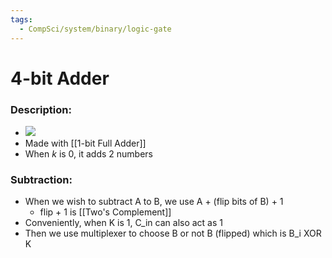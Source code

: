 ```yaml
---
tags:
  - CompSci/system/binary/logic-gate
---
```

# 4-bit Adder
### Description:
- ![](https://media.geeksforgeeks.org/wp-content/uploads/20190824181600/dig51.png)
- Made with [[1-bit Full Adder]]
- When $k$ is 0, it adds 2 numbers
### Subtraction:
- When we wish to subtract A to B, we use A + (flip bits of B) + 1
	- flip + 1 is [[Two's Complement]]
- Conveniently, when K is 1, C_in can also act as 1
- Then we use multiplexer to choose B or not B (flipped) which is B_i XOR K